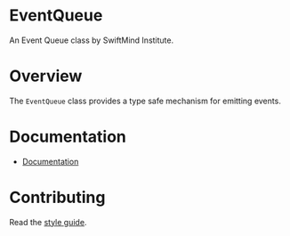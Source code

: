 # EventQueue

An Event Queue class by SwiftMind Institute.

# Overview

The `EventQueue` class provides a type safe mechanism for emitting events.

# Documentation

- [Documentation](https://swiftmindinstitute.github.io/open-source/modules/Event_Queue.html)

# Contributing

Read the [style guide](https://github.com/swiftmindinstitute/open-source/blob/main/STYLE.md#style-guide).
